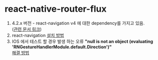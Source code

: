 # react-native-router-flux
1. 4.2.x 버전 - react-navigation v4 에 대한 dependency를 가지고 있음.  
   ([관련 문서 링크](https://www.npmjs.com/package/react-native-router-flux))
2. react-navigation [설치 방법](https://reactnavigation.org/docs/4.x/getting-started/)
3. IOS 에서 테스트 할 경우 발생 하는 오류 **"null is not an object (evaluating 'RNGestureHandlerModule.default.Direction')"**  
   [해결 방법](https://reactnavigation.org/docs/4.x/troubleshooting/#im-getting-an-error-null-is-not-an-object-evaluating-rngesturehandlermoduledefaultdirection)
